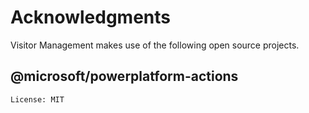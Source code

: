 # Acknowledgments

Visitor Management makes use of the following open source projects.

## @microsoft/powerplatform-actions

    License: MIT
